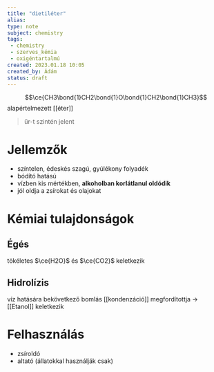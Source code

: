 ```yaml
---
title: "dietiléter"
alias: 
type: note
subject: chemistry
tags:
 - chemistry
 - szerves_kémia
 - oxigéntartalmú
created: 2023.01.18 10:05
created_by: Ádám
status: draft 
---
```

$$\ce{CH3\bond{1}CH2\bond{1}O\bond{1}CH2\bond{1}CH3}$$
alapértelmezett [[éter]] 
>űr-t szintén jelent

# Jellemzők
- színtelen, édeskés szagú, gyúlékony folyadék
- bódító hatású
- vízben kis mértékben, **alkoholban korlátlanul oldódik**
- jól oldja a zsírokat és olajokat

# Kémiai tulajdonságok
## Égés
tökéletes
$\ce{H2O}$ és $\ce{CO2}$ keletkezik
## Hidrolízis
víz hatására bekövetkező bomlás
[[kondenzáció]] megfordítottja → [[Etanol]] keletkezik

# Felhasználás
- zsíroldó
- altató (állatokkal használják csak)
